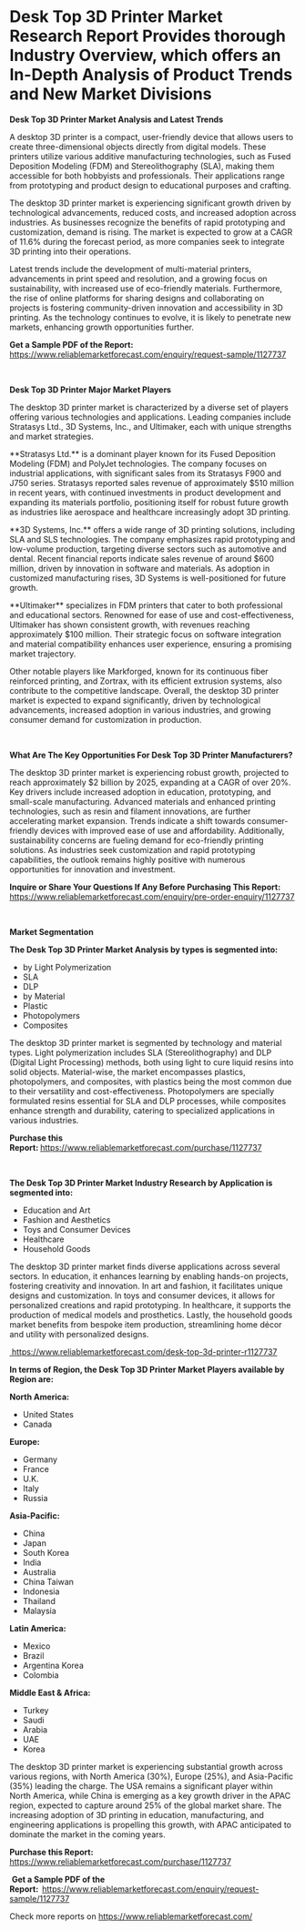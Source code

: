 <p><h1>Desk Top 3D Printer Market Research Report Provides thorough Industry Overview, which offers an In-Depth Analysis of Product Trends and New Market Divisions</h1></p><p><strong>Desk Top 3D Printer Market Analysis and Latest Trends</strong></p>
<p><p>A desktop 3D printer is a compact, user-friendly device that allows users to create three-dimensional objects directly from digital models. These printers utilize various additive manufacturing technologies, such as Fused Deposition Modeling (FDM) and Stereolithography (SLA), making them accessible for both hobbyists and professionals. Their applications range from prototyping and product design to educational purposes and crafting.</p><p>The desktop 3D printer market is experiencing significant growth driven by technological advancements, reduced costs, and increased adoption across industries. As businesses recognize the benefits of rapid prototyping and customization, demand is rising. The market is expected to grow at a CAGR of 11.6% during the forecast period, as more companies seek to integrate 3D printing into their operations. </p><p>Latest trends include the development of multi-material printers, advancements in print speed and resolution, and a growing focus on sustainability, with increased use of eco-friendly materials. Furthermore, the rise of online platforms for sharing designs and collaborating on projects is fostering community-driven innovation and accessibility in 3D printing. As the technology continues to evolve, it is likely to penetrate new markets, enhancing growth opportunities further.</p></p>
<p><strong>Get a Sample PDF of the Report:&nbsp;</strong> <a href="https://www.reliablemarketforecast.com/enquiry/request-sample/1127737?utm_campaign=2803&utm_medium=2&utm_source=Github&utm_content=ia&utm_term=06032025&utm_id=desk-top-3d-printer">https://www.reliablemarketforecast.com/enquiry/request-sample/1127737</a></p>
<p>&nbsp;</p>
<p><strong>Desk Top 3D Printer Major Market Players</strong></p>
<p><p>The desktop 3D printer market is characterized by a diverse set of players offering various technologies and applications. Leading companies include Stratasys Ltd., 3D Systems, Inc., and Ultimaker, each with unique strengths and market strategies.</p><p>**Stratasys Ltd.** is a dominant player known for its Fused Deposition Modeling (FDM) and PolyJet technologies. The company focuses on industrial applications, with significant sales from its Stratasys F900 and J750 series. Stratasys reported sales revenue of approximately $510 million in recent years, with continued investments in product development and expanding its materials portfolio, positioning itself for robust future growth as industries like aerospace and healthcare increasingly adopt 3D printing.</p><p>**3D Systems, Inc.** offers a wide range of 3D printing solutions, including SLA and SLS technologies. The company emphasizes rapid prototyping and low-volume production, targeting diverse sectors such as automotive and dental. Recent financial reports indicate sales revenue of around $600 million, driven by innovation in software and materials. As adoption in customized manufacturing rises, 3D Systems is well-positioned for future growth.</p><p>**Ultimaker** specializes in FDM printers that cater to both professional and educational sectors. Renowned for ease of use and cost-effectiveness, Ultimaker has shown consistent growth, with revenues reaching approximately $100 million. Their strategic focus on software integration and material compatibility enhances user experience, ensuring a promising market trajectory.</p><p>Other notable players like Markforged, known for its continuous fiber reinforced printing, and Zortrax, with its efficient extrusion systems, also contribute to the competitive landscape. Overall, the desktop 3D printer market is expected to expand significantly, driven by technological advancements, increased adoption in various industries, and growing consumer demand for customization in production.</p></p>
<p>&nbsp;</p>
<p><strong>What Are The Key Opportunities For Desk Top 3D Printer Manufacturers?</strong></p>
<p><p>The desktop 3D printer market is experiencing robust growth, projected to reach approximately $2 billion by 2025, expanding at a CAGR of over 20%. Key drivers include increased adoption in education, prototyping, and small-scale manufacturing. Advanced materials and enhanced printing technologies, such as resin and filament innovations, are further accelerating market expansion. Trends indicate a shift towards consumer-friendly devices with improved ease of use and affordability. Additionally, sustainability concerns are fueling demand for eco-friendly printing solutions. As industries seek customization and rapid prototyping capabilities, the outlook remains highly positive with numerous opportunities for innovation and investment.</p></p>
<p><strong>Inquire or Share Your Questions If Any Before Purchasing This Report:</strong> <a href="https://www.reliablemarketforecast.com/enquiry/pre-order-enquiry/1127737?utm_campaign=2803&utm_medium=2&utm_source=Github&utm_content=ia&utm_term=06032025&utm_id=desk-top-3d-printer">https://www.reliablemarketforecast.com/enquiry/pre-order-enquiry/1127737</a></p>
<p>&nbsp;</p>
<p><strong>Market Segmentation</strong></p>
<p><strong>The Desk Top 3D Printer Market Analysis by types is segmented into:</strong></p>
<p><ul><li>by Light Polymerization</li><li>SLA</li><li>DLP</li><li>by Material</li><li>Plastic</li><li>Photopolymers</li><li>Composites</li></ul></p>
<p><p>The desktop 3D printer market is segmented by technology and material types. Light polymerization includes SLA (Stereolithography) and DLP (Digital Light Processing) methods, both using light to cure liquid resins into solid objects. Material-wise, the market encompasses plastics, photopolymers, and composites, with plastics being the most common due to their versatility and cost-effectiveness. Photopolymers are specially formulated resins essential for SLA and DLP processes, while composites enhance strength and durability, catering to specialized applications in various industries.</p></p>
<p><strong>Purchase this Report:&nbsp;</strong><a href="https://www.reliablemarketforecast.com/purchase/1127737?utm_campaign=2803&utm_medium=2&utm_source=Github&utm_content=ia&utm_term=06032025&utm_id=desk-top-3d-printer">https://www.reliablemarketforecast.com/purchase/1127737</a></p>
<p>&nbsp;</p>
<p><strong>The Desk Top 3D Printer Market Industry Research by Application is segmented into:</strong></p>
<p><ul><li>Education and Art</li><li>Fashion and Aesthetics</li><li>Toys and Consumer Devices</li><li>Healthcare</li><li>Household Goods</li></ul></p>
<p><p>The desktop 3D printer market finds diverse applications across several sectors. In education, it enhances learning by enabling hands-on projects, fostering creativity and innovation. In art and fashion, it facilitates unique designs and customization. In toys and consumer devices, it allows for personalized creations and rapid prototyping. In healthcare, it supports the production of medical models and prosthetics. Lastly, the household goods market benefits from bespoke item production, streamlining home décor and utility with personalized designs.</p></p>
<p><a href="https://www.reliablemarketforecast.com/desk-top-3d-printer-r1127737?utm_campaign=2803&utm_medium=2&utm_source=Github&utm_content=ia&utm_term=06032025&utm_id=desk-top-3d-printer">&nbsp;https://www.reliablemarketforecast.com/desk-top-3d-printer-r1127737</a></p>
<p><strong>In terms of Region, the Desk Top 3D Printer Market Players available by Region are:</strong></p>
<p>
    <p> <strong> North America: </strong>
        <ul>
            <li>United States</li>
            <li>Canada</li>
        </ul>
        </p> 
    <p> <strong> Europe: </strong>
        <ul>
            <li>Germany</li>
            <li>France</li>
            <li>U.K.</li>
            <li>Italy</li>
            <li>Russia</li>
        </ul>
        </p> 
    <p> <strong> Asia-Pacific: </strong>
        <ul>
            <li>China</li>
            <li>Japan</li>
            <li>South Korea</li>
            <li>India</li>
            <li>Australia</li>
            <li>China Taiwan</li>
            <li>Indonesia</li>
            <li>Thailand</li>
            <li>Malaysia</li>
        </ul>
        </p> 
    <p> <strong> Latin America: </strong>
        <ul>
            <li>Mexico</li>
            <li>Brazil</li>
            <li>Argentina Korea</li>
            <li>Colombia</li>
        </ul>
        </p> 
    <p> <strong> Middle East & Africa: </strong>
        <ul>
            <li>Turkey</li>
            <li>Saudi</li>
            <li>Arabia</li>
            <li>UAE</li>
            <li>Korea</li>
        </ul>
    </p>
    </p>
<p><p>The desktop 3D printer market is experiencing substantial growth across various regions, with North America (30%), Europe (25%), and Asia-Pacific (35%) leading the charge. The USA remains a significant player within North America, while China is emerging as a key growth driver in the APAC region, expected to capture around 25% of the global market share. The increasing adoption of 3D printing in education, manufacturing, and engineering applications is propelling this growth, with APAC anticipated to dominate the market in the coming years.</p></p>
<p><strong>Purchase this Report: </strong><a href="https://www.reliablemarketforecast.com/purchase/1127737?utm_campaign=2803&utm_medium=2&utm_source=Github&utm_content=ia&utm_term=06032025&utm_id=desk-top-3d-printer">https://www.reliablemarketforecast.com/purchase/1127737</a></p>
<p>&nbsp;<strong>Get a Sample PDF of the Report:&nbsp;&nbsp;</strong><a href="https://www.reliablemarketforecast.com/enquiry/request-sample/1127737?utm_campaign=2803&utm_medium=2&utm_source=Github&utm_content=ia&utm_term=06032025&utm_id=desk-top-3d-printer">https://www.reliablemarketforecast.com/enquiry/request-sample/1127737</a></p>
<p><strong></strong></p>
<p>Check more reports on <a href="https://www.reliablemarketforecast.com/?utm_campaign=2803&utm_medium=2&utm_source=Github&utm_content=ia&utm_term=06032025&utm_id=desk-top-3d-printer">https://www.reliablemarketforecast.com/</a></p>